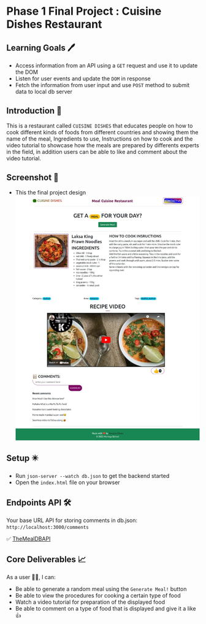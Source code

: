 # Phase 1 Final Project : Cuisine Dishes Restaurant

## Learning Goals 🖊️

- Access information from an API using a `GET` request and use it to update the
  DOM
- Listen for user events and update the `DOM` in response
- Fetch the information from user input and use `POST` method to submit data to local db server

## Introduction 🚀

This is a restaurant called `CUISINE DISHES` that educates people on how to cook different kinds of foods from different countries and showing them the name of the meal, Ingredients to use, Instructions on how to cook and the video tutorial to showcase how the meals are prepared by differents experts in the field, in addition users can be able to like and comment about the video tutorial.

## Screenshot 📸

- This the final project design
  <a href="https://douglas254.github.io/FS-Moringa-Projects/Phase-1/Final-Project/index.html">
  <img src="assets/demoScreenshot.png" alt="project screenshot"><a>

## Setup ✴️

- Run `json-server --watch db.json` to get the backend started
- Open the `index.html` file on your browser

## Endpoints API 🛠️

Your base URL API for storing comments in db.json: `http://localhost:3000/comments`

✅ [TheMealDBAPI](https://www.themealdb.com/api.php)

## Core Deliverables 📈

As a user 👨‍💻, I can:

- Be able to generate a random meal using the `Generate Meal!` button
- Be able to view the procedures for cooking a certain type of food
- Watch a video tutorial for preparation of the displayed food
- Be able to comment on a type of food that is displayed and give it a like 👍
